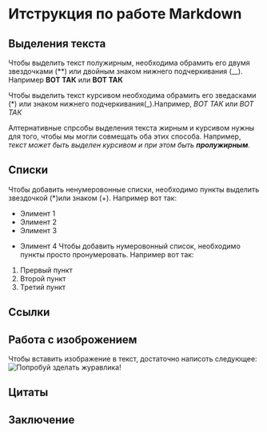 # Итструкция по работе Markdown

## Выделения текста

Чтобы выделить текст полужирным, необходима обрамить его двумя звездочками (**) или двойным знаком нижнего подчеркивания (__). Например **ВОТ ТАК** или __ВОТ ТАК__

Чтобы выделить текст курсивом необходима обрамить его зведасками (*)  или знаком нижнего подчеркивания(_).Например, *ВОТ ТАК* или _ВОТ ТАК_

Алтернативные спрсобы выделения текста жирным и курсивом нужны для того, чтобы мы могли совмещать оба этих способа. Например, _текст может быть выделен курсивом и при этом быть **пролужирным**_.


## Списки

Чтобы добавить ненумеровонные списки, необходимо пункты выделить звездочкой (*)или знаком (+).
Например вот так:
* Элимент 1
* Элимент 2
* Элимент 3
+ Элимент 4
Чтобы добавить нумеровонный список, необходимо пункты просто пронумеровать.
Например вот так:
 1. Прервый пункт 
 2. Второй пункт
 3. Третий пункт

## Ссылки

## Работа с изоброжением 
Чтобы вставить изображение в текст, достаточно написоть следующее:
![Попробуй зделать журавлика!](Журавлик.jpg)
 
## Цитаты

## Заключение
